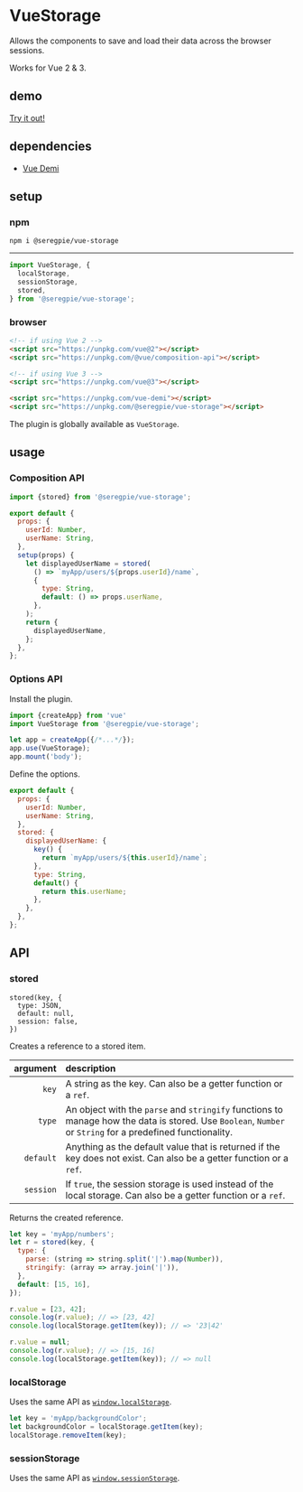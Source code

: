# VueStorage

Allows the components to save and load their data across the browser sessions.

Works for Vue 2 & 3.

## demo

[Try it out!](https://seregpie.github.io/VueStorage/)

## dependencies

- [Vue Demi](https://github.com/antfu/vue-demi)

## setup

### npm

```shell
npm i @seregpie/vue-storage
```

---

```javascript
import VueStorage, {
  localStorage,
  sessionStorage,
  stored,
} from '@seregpie/vue-storage';
```

### browser

```html
<!-- if using Vue 2 -->
<script src="https://unpkg.com/vue@2"></script>
<script src="https://unpkg.com/@vue/composition-api"></script>

<!-- if using Vue 3 -->
<script src="https://unpkg.com/vue@3"></script>

<script src="https://unpkg.com/vue-demi"></script>
<script src="https://unpkg.com/@seregpie/vue-storage"></script>
```

The plugin is globally available as `VueStorage`.

## usage

### Composition API

```javascript
import {stored} from '@seregpie/vue-storage';

export default {
  props: {
    userId: Number,
    userName: String,
  },
  setup(props) {
    let displayedUserName = stored(
      () => `myApp/users/${props.userId}/name`,
      {
        type: String,
        default: () => props.userName,
      },
    );
    return {
      displayedUserName,
    };
  },
};
```

### Options API

Install the plugin.

```javascript
import {createApp} from 'vue'
import VueStorage from '@seregpie/vue-storage';

let app = createApp({/*...*/});
app.use(VueStorage);
app.mount('body');
```

Define the options.

```javascript
export default {
  props: {
    userId: Number,
    userName: String,
  },
  stored: {
    displayedUserName: {
      key() {
        return `myApp/users/${this.userId}/name`;
      },
      type: String,
      default() {
        return this.userName;
      },
    },
  },
};
```

## API

### stored

```
stored(key, {
  type: JSON,
  default: null,
  session: false,
})
```

Creates a reference to a stored item.

| argument | description |
| ---: | :--- |
| `key` | A string as the key. Can also be a getter function or a `ref`. |
| `type` | An object with the `parse` and `stringify` functions to manage how the data is stored. Use `Boolean`, `Number` or `String` for a predefined functionality. |
| `default` | Anything as the default value that is returned if the key does not exist. Can also be a getter function or a `ref`. |
| `session` | If `true`, the session storage is used instead of the local storage. Can also be a getter function or a `ref`. |

Returns the created reference.

```javascript
let key = 'myApp/numbers';
let r = stored(key, {
  type: {
    parse: (string => string.split('|').map(Number)),
    stringify: (array => array.join('|')),
  },
  default: [15, 16],
});

r.value = [23, 42];
console.log(r.value); // => [23, 42]
console.log(localStorage.getItem(key)); // => '23|42'

r.value = null;
console.log(r.value); // => [15, 16]
console.log(localStorage.getItem(key)); // => null
```

### localStorage

Uses the same API as [`window.localStorage`](https://developer.mozilla.org/docs/Web/API/Window/localStorage).

```javascript
let key = 'myApp/backgroundColor';
let backgroundColor = localStorage.getItem(key);
localStorage.removeItem(key);
```

### sessionStorage

Uses the same API as [`window.sessionStorage`](https://developer.mozilla.org/docs/Web/API/Window/sessionStorage).
